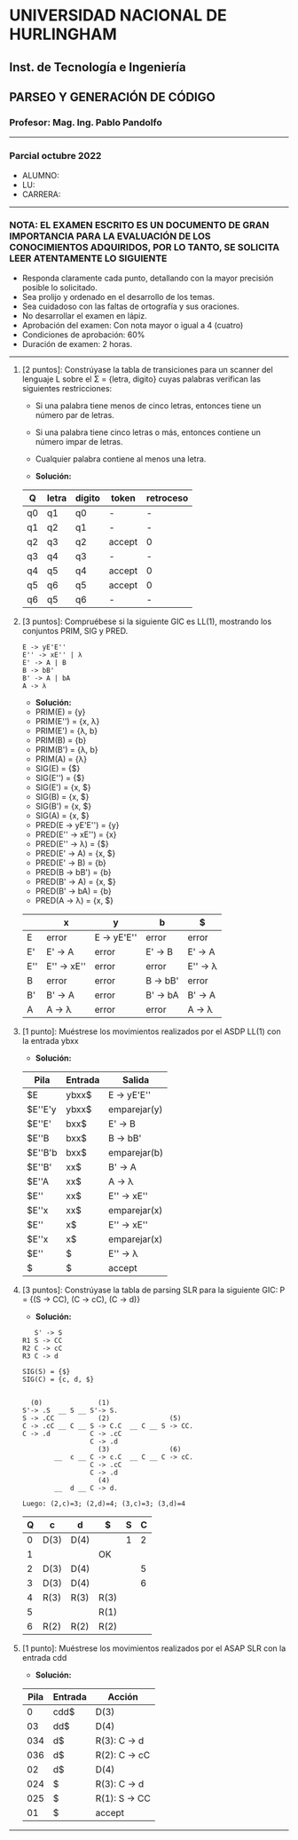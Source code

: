 # UNIVERSIDAD NACIONAL DE HURLINGHAM

## Inst. de Tecnología e Ingeniería

## PARSEO Y GENERACIÓN DE CÓDIGO

### Profesor: Mag. Ing. Pablo Pandolfo

---

### Parcial octubre 2022

* ALUMNO:  
* LU:
* CARRERA:

---

### NOTA: EL EXAMEN ESCRITO ES UN DOCUMENTO DE GRAN IMPORTANCIA PARA LA EVALUACIÓN DE LOS CONOCIMIENTOS ADQUIRIDOS, POR LO TANTO, SE SOLICITA LEER ATENTAMENTE LO SIGUIENTE

* Responda claramente cada punto, detallando con la mayor precisión posible lo solicitado.
* Sea prolijo y ordenado en el desarrollo de los temas.
* Sea cuidadoso con las faltas de ortografía y sus oraciones.
* No desarrollar el examen en lápiz.
* Aprobación del examen: Con nota mayor o igual a 4 (cuatro)
* Condiciones de aprobación: 60%
* Duración de examen: 2 horas.

---

1. [2 puntos]: Constrúyase la tabla de transiciones para un scanner del lenguaje L sobre el Σ = {letra, digito} cuyas palabras verifican las siguientes restricciones:
    * Si una palabra tiene menos de cinco letras, entonces tiene un número par de letras.
    * Si una palabra tiene cinco letras o más, entonces contiene un número impar de letras.
    * Cualquier palabra contiene al menos una letra.

    * **Solución:**

    | Q | letra | digito | token | retroceso |
    | -- | -- | -- | -- | -- |
    | q0 | q1 | q0 | - | - |
    | q1 | q2 | q1 | - | - |
    | q2 | q3 | q2 | accept | 0 |
    | q3 | q4 | q3 | - | - |
    | q4 | q5 | q4 | accept | 0 |
    | q5 | q6 | q5 | accept | 0 |
    | q6 | q5 | q6 | - | - |

1. [3 puntos]: Compruébese si la siguiente GIC es LL(1), mostrando los conjuntos PRIM, SIG y PRED.

    ```grammar
    E -> yE'E''
    E'' -> xE'' | λ
    E' -> A | B
    B -> bB'
    B' -> A | bA
    A -> λ
    ```

    * **Solución:**
    * PRIM(E) = {y}
    * PRIM(E'') = {x, λ}
    * PRIM(E') = {λ, b}
    * PRIM(B) = {b}
    * PRIM(B') = {λ, b}
    * PRIM(A) = {λ}
    * SIG(E) = {$}
    * SIG(E'') = {$}
    * SIG(E') = {x, $}
    * SIG(B) = {x, $}
    * SIG(B') = {x, $}
    * SIG(A) = {x, $}
    * PRED(E -> yE'E'') = {y}
    * PRED(E'' -> xE'') = {x}
    * PRED(E'' -> λ) = {$}
    * PRED(E' -> A) = {x, $}
    * PRED(E' -> B) = {b}
    * PRED(B -> bB') = {b}
    * PRED(B' -> A) = {x, $}
    * PRED(B' -> bA) = {b}
    * PRED(A -> λ) = {x, $}

    | | x | y | b | $ |
    | -- | -- | -- | -- | -- |
    | E | error | E -> yE'E'' | error | error |
    | E' | E' -> A | error | E' -> B | E' -> A |
    | E'' | E'' -> xE'' | error | error | E'' -> λ |
    | B | error | error | B -> bB' | error |
    | B' | B' -> A | error | B' -> bA | B' -> A |
    | A | A -> λ | error | error | A -> λ |

1. [1 punto]: Muéstrese los movimientos realizados por el ASDP LL(1) con la entrada ybxx

    * **Solución:**

    | Pila | Entrada | Salida |
    | -- | -- | -- |
    | $E | ybxx$ | E -> yE'E'' |
    | $E''E'y | ybxx$ | emparejar(y) |
    | $E''E' | bxx$ | E' -> B |
    | $E''B | bxx$ | B -> bB' |
    | $E''B'b | bxx$ | emparejar(b) |
    | $E''B' | xx$ | B' -> A |
    | $E''A | xx$ | A -> λ |
    | $E'' | xx$ | E'' -> xE'' |
    | $E''x | xx$ | emparejar(x) |
    | $E'' | x$ | E'' -> xE'' |
    | $E''x | x$ | emparejar(x) |
    | $E'' | $ | E'' -> λ |
    | $ | $ | accept |

1. [3 puntos]: Constrúyase la tabla de parsing SLR para la siguiente GIC: P = {(S -> CC), (C -> cC), (C -> d)}

    * **Solución:**

    ```grammar
       S' -> S
    R1 S -> CC
    R2 C -> cC
    R3 C -> d

    SIG(S) = {$}
    SIG(C) = {c, d, $}


      (0)              (1)
    S'-> .S  __ S __ S'-> S.
    S -> .CC           (2)               (5)
    C -> .cC __ C __ S -> C.C  __ C __ S -> CC. 
    C -> .d          C -> .cC
                     C -> .d
                       (3)               (6)
            __  c __ C -> c.C  __ C __ C -> cC.   
                     C -> .cC
                     C -> .d
                       (4)
            __  d __ C -> d.          

    Luego: (2,c)=3; (2,d)=4; (3,c)=3; (3,d)=4    
    ```

    | Q | c | d | $ | S | C |
    | -- | -- | -- | -- | -- | -- |
    | 0 | D(3) | D(4) | | 1 | 2 |
    | 1 | | | OK | | |
    | 2 | D(3) | D(4) | | | 5 |
    | 3 | D(3) | D(4) | | | 6 |
    | 4 | R(3) | R(3) | R(3) | | |
    | 5 | | | R(1) | | |
    | 6 | R(2) | R(2) | R(2) | | |

1. [1 punto]: Muéstrese los movimientos realizados por el ASAP SLR con la entrada cdd

    * **Solución:**

    | Pila | Entrada | Acción |
    | -- | -- | -- |
    | 0 | cdd$ | D(3) |
    | 03 | dd$ | D(4) |
    | 034 | d$ | R(3): C -> d |
    | 036 | d$ | R(2): C -> cC |
    | 02 | d$ | D(4) |
    | 024 | $ | R(3): C -> d |
    | 025 | $ | R(1): S -> CC |
    | 01 | $ | accept |

---
